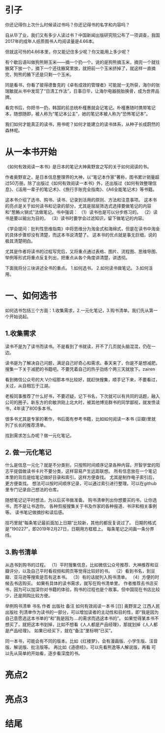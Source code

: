 

# 引子

你还记得你上次什么时候读过书吗？你还记得书的名字和内容吗？

自从毕了业，我们又有多少人读过书？中国新闻出版研究院公布了一项调查，我国2017年的成年人纸质图书人均阅读量是4.66本。

但就这可怜的4.66本里，你又能记住多少呢？你又能用上多少呢？

有个歇后语叫做狗熊掰玉米——摘一个扔一个。说的是狗熊摘玉米，摘完一个就往腋窝下放一个，摘下一个还往腋窝里放，就把前一个玉米挤掉了，就这样一直摘完，狗熊的腋下还是只剩一个玉米。

同是看书，你看了彼得德鲁克的《卓有成效的管理者》可能就一无所获，海尔的张瑞敏就从书中发现了“日清工作法”，日事日毕，让海尔电器脱胎换骨，成为世界品牌。

看完书后，你把书一扔，韩国的前总统朴槿惠就会记笔记。朴槿惠随时携带笔记本，随想随即，被人称为“笔记本公主”，她的笔记本被人称为“恐怖笔记本”。

我们如何才能真正的读书，用书呢？如何才能建立的读书体系，从种子长成蔚然的森林呢。

# 从一本书开始

《如何有效阅读一本书》是日本的笔记大神奥野宣之写的关于如何阅读的书。

作者奥野宣之，是日本信息整理界的大神，以“笔记本作家”著称，图书累计销量超过50万册。除了出版过《如何有效阅读一本书》外，还出版过《如何有效整理信息》、《活用一辈子的笔记术》、《旅行手账完全指南》、《A6全能笔记术》等书籍。

这本书介绍了选书、购书、读书、记录到活用的原则、方法和注意事项。 这本书的亮点是关于如何读书和记录的部分，尤其是层层筛选式选择要做笔记的内容和“葱鲔火锅式”法做笔记。书中强调： （1）读书也是可以分步练习的。 （2）读书是要以输出为目的， （3）读书时要学会过滤知识，留下做笔记的内容。

《学会提问：批判性思维指南》中将思维分为淘金式和海绵式，但是在读书中淘金的具体步骤却没有清楚，而这本书说清楚了。 这本书的优点就是事无巨细，说的极其清楚明白。

尤其是作者将读书的过程写完后，又将重点通过表格、图片、流程图、思维导图、举例等形式将重点反复列出，把重点从各个角度讲清楚，讲透彻。

下面我将分三块讲述全书的重点。
1.如何选书。
2.如何读书做笔记。
3.如何活用。

# 一、如何选书 

如何选书包括三个方面：1.收集需求，2.一元化笔记，3.购书清单。我们先从第一个开始说起。

## 1.收集需求

读书不是为了读书而读书。不是看到了书就读，开不了几页就头脑混混，仍在一边。

读书是为了解决自己问题，满足自己好奇心和需求。春天来了，你是不是想减肥，搜集一下关于减肥的书籍吧。不要凭着自己的热乎劲练个两三天就放下。zairen

看到微信公众号的大	V介绍那本书比较好，就赶快搜集，顺手记下来，不要看过，关过，从自相忘于江湖。

老板同事推荐了什么好书，不要迟疑，记下书名，下次就可以有共同的话题，融入公司的圈子。新东方的俞敏洪刚上北大时，被其他博览群书的同学鄙视，就发愤读书，4年读了800多本书。





很多书尤其是专家的著作，书后面有参考书籍，比如如何阅读一本书 (豆瓣)里就列了长长的推荐清单。



找到需求怎么办呢？做一元化笔记。




## 2. 做一元化笔记

什么是信息一元化？就是不分类别，只按照时间顺序记录各种内容。开智学堂的阳志平提倡做读书卡片不要分类，这样容易产生远距联想。 所有信息放在一个笔记本里的背后是给笔记做好目录和索引，这样方便查找。 尤其是制作电子索引后，更方便查找。 想法可以按时间顺序记录，可以通过索引进行整理。可以在github里专门记录自己想法的仓库。


随想笔记记平时想法，为以后买书做准备。 购书清单列出你想要买的书，让你选书，而不是让书选你。 各种剪报搜集关于书及作家的各种报道、书评和相关事例等。 读书笔记做摘抄和读后感。

技巧里就“每条笔记最前面加上日期”比较新，其他的都反复说过了。 日期的格式是“190227”，即2019年2月27日，日期用方框框上。 每条笔记之间画一条分界线。

## 3.购书清单

从选书到购书的过程。 （1）平时搜集信息，比如微信公众号推荐、大神推荐和豆瓣评分，以及自己平时看视频和网页等觉得比较好的书。 （2）看到书名，到豆瓣、亚马逊等搜索是否有这本书。 （3）有的话就列入购书清单。 （4）方便的时候去书店购买。 如果有具体的读书需求，就写在购书清单里。 作者推荐去书店买书，因为可以加深你对书籍的体验，购书的过程也是个故事。但中国现在书店比较少，还是网购比较方便。

举例购书清单 书名 作者 出版社 备注 如何有效阅读一本书 [日] 奥野宣之 江西人民出版社 列清单作为读书的一部分，可以增加读者的主动性和目的性，即“我是因为自己意愿选这本书单的“和”我是因为....的需求而选这本书的”。 如果觉得某本书不想买了，就把这本书划掉，比如不想看《人人都是产品经理》，那就划掉《人人都是产品经理》。 如果已经买下，就在“备注”里标明“已买”。

同一本书，可能会有不同的版本。比如《红楼梦》，会有漫画版、小学生版、注音版、解说版、批注版等。 再比如《道德经》，可以先看熊逸等人解说版，再看 可以先从简单的开始看，逐步看深度的书。

























# 亮点2
# 亮点3
# 结尾




<!--stackedit_data:
eyJoaXN0b3J5IjpbMTI2ODAxOTQyNCwtMTY4NjY4NDI1Ml19
-->
